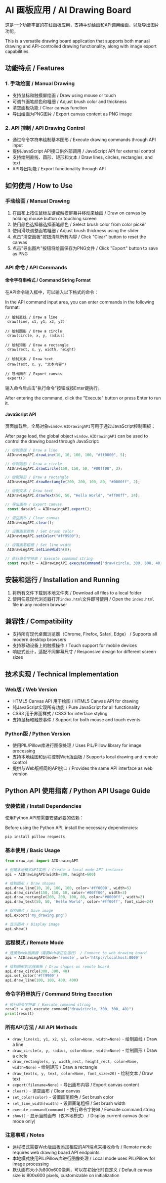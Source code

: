 # AI 画板应用 / AI Drawing Board

这是一个功能丰富的在线画板应用，支持手动绘画和API调用绘画，以及导出图片功能。

This is a versatile drawing board application that supports both manual drawing and API-controlled drawing functionality, along with image export capabilities.

## 功能特点 / Features

### 1. 手动绘画 / Manual Drawing
- 支持鼠标和触摸屏绘画 / Draw using mouse or touch
- 可调节画笔颜色和粗细 / Adjust brush color and thickness
- 清空画板功能 / Clear canvas function
- 导出绘画为PNG图片 / Export canvas content as PNG image

### 2. API 控制 / API Drawing Control
- 通过命令字符串绘制基本图形 / Execute drawing commands through API input
- 提供JavaScript API接口供外部调用 / JavaScript API for external control
- 支持绘制直线、圆形、矩形和文本 / Draw lines, circles, rectangles, and text
- API导出功能 / Export functionality through API

## 如何使用 / How to Use

### 手动绘画 / Manual Drawing
1. 在画布上按住鼠标左键或触摸屏幕并移动来绘画 / Draw on canvas by holding mouse button or touching screen
2. 使用颜色选择器选择画笔颜色 / Select brush color from color picker
3. 使用滑块调整画笔粗细 / Adjust brush thickness using the slider
4. 点击"清空画板"按钮清除所有内容 / Click "Clear" button to reset the canvas
5. 点击"导出图片"按钮将绘画保存为PNG文件 / Click "Export" button to save as PNG

### API 命令 / API Commands

#### 命令字符串格式 / Command String Format
在API命令输入框中，可以输入以下格式的命令：

In the API command input area, you can enter commands in the following format:

```
// 绘制直线 / Draw a line
 draw(line, x1, y1, x2, y2)

// 绘制圆形 / Draw a circle
 draw(circle, x, y, radius)

// 绘制矩形 / Draw a rectangle
 draw(rect, x, y, width, height)

// 绘制文本 / Draw text
 draw(text, x, y, "文本内容")

// 导出画布 / Export canvas
 export()
```

输入命令后点击"执行命令"按钮或按Enter键执行。

After entering the command, click the "Execute" button or press Enter to run it.

#### JavaScript API
页面加载后，全局对象`window.AIDrawingAPI`可用于通过JavaScript控制画板：

After page load, the global object `window.AIDrawingAPI` can be used to control the drawing board through JavaScript:

```javascript
// 绘制直线 / Draw a line
 AIDrawingAPI.drawLine(10, 10, 100, 100, "#ff0000", 5);

// 绘制圆形 / Draw a circle
 AIDrawingAPI.drawCircle(150, 150, 50, "#00ff00", 3);

// 绘制矩形 / Draw a rectangle
 AIDrawingAPI.drawRectangle(200, 200, 100, 80, "#0000ff", 2);

// 绘制文本 / Draw text
 AIDrawingAPI.drawText(50, 50, "Hello World", "#ff00ff", 24);

// 导出画布 / Export canvas
 const dataUrl = AIDrawingAPI.export();

// 清空画布 / Clear canvas
 AIDrawingAPI.clear();

// 设置画笔颜色 / Set brush color
 AIDrawingAPI.setColor("#ff9900");

// 设置画笔粗细 / Set line width
 AIDrawingAPI.setLineWidth(8);

// 执行命令字符串 / Execute command string
 const result = AIDrawingAPI.executeCommand("draw(circle, 300, 300, 40)");
```

## 安装和运行 / Installation and Running

1. 将所有文件下载到本地文件夹 / Download all files to a local folder
2. 使用任意现代浏览器打开`index.html`文件即可使用 / Open the `index.html` file in any modern browser

## 兼容性 / Compatibility

- 支持所有现代桌面浏览器（Chrome, Firefox, Safari, Edge） / Supports all modern desktop browsers
- 支持移动设备上的触摸操作 / Touch support for mobile devices
- 响应式设计，适配不同屏幕尺寸 / Responsive design for different screen sizes

## 技术实现 / Technical Implementation

### Web版 / Web Version
- HTML5 Canvas API 用于绘图 / HTML5 Canvas API for drawing
- 纯JavaScript实现所有功能 / Pure JavaScript for all functionality
- CSS3 用于界面样式 / CSS3 for interface styling
- 支持鼠标和触摸事件 / Support for both mouse and touch events

### Python版 / Python Version
- 使用PIL/Pillow库进行图像处理 / Uses PIL/Pillow library for image processing
- 支持本地绘图和远程控制Web版画板 / Supports local drawing and remote control
- 提供与Web版相同的API接口 / Provides the same API interface as web version

## Python API 使用指南 / Python API Usage Guide

### 安装依赖 / Install Dependencies

使用Python API前需要安装必要的依赖：

Before using the Python API, install the necessary dependencies:

```bash
pip install pillow requests
```

### 基本使用 / Basic Usage

```python
from draw_api import AIDrawingAPI

# 创建本地模式API实例 / Create a local mode API instance
api = AIDrawingAPI(width=800, height=600)

# 绘制图形 / Draw shapes
api.draw_line(10, 10, 100, 100, color='#ff0000', width=5)
api.draw_circle(150, 150, 50, color='#00ff00', width=3)
api.draw_rectangle(200, 200, 100, 80, color='#0000ff', width=2)
api.draw_text(50, 50, 'Hello World', color='#ff00ff', font_size=24)

# 保存图片 / Save image
api.export('my_drawing.png')

# 显示图片 / Display image
api.show()
```

### 远程模式 / Remote Mode

```python
# 连接到Web版画板（需要Web版正在运行） / Connect to web drawing board
api = AIDrawingAPI(mode='remote', url='http://localhost:8000')

# 绘制图形到远程画板 / Draw shapes on remote board
api.draw_circle(300, 300, 40)
api.set_color('#ff9900')
api.draw_line(100, 100, 400, 400)
```

### 命令字符串执行 / Command String Execution

```python
# 执行命令字符串 / Execute command string
result = api.execute_command("draw(circle, 300, 300, 40)")
print(result)
```

### 所有API方法 / All API Methods

- `draw_line(x1, y1, x2, y2, color=None, width=None)` - 绘制直线 / Draw a line
- `draw_circle(x, y, radius, color=None, width=None)` - 绘制圆形 / Draw a circle
- `draw_rectangle(x, y, width_rect, height_rect, color=None, width=None)` - 绘制矩形 / Draw a rectangle
- `draw_text(x, y, text, color=None, font_size=20)` - 绘制文本 / Draw text
- `export(filename=None)` - 导出画布内容 / Export canvas content
- `clear()` - 清空画布 / Clear canvas
- `set_color(color)` - 设置画笔颜色 / Set brush color
- `set_line_width(width)` - 设置画笔粗细 / Set brush width
- `execute_command(command)` - 执行命令字符串 / Execute command string
- `show()` - 显示当前画布（仅本地模式） / Display current canvas (local mode only)

### 注意事项 / Notes

- 远程模式需要Web版画板添加相应的API端点来接收命令 / Remote mode requires web drawing board API endpoints
- 本地模式使用PIL/Pillow库进行图像处理 / Local mode uses PIL/Pillow for image processing
- 默认画布大小为800x600像素，可以在初始化时自定义 / Default canvas size is 800x600 pixels, customizable on initialization